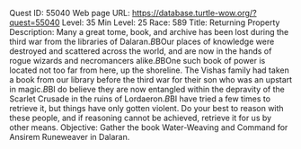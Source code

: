 Quest ID: 55040
Web page URL: https://database.turtle-wow.org/?quest=55040
Level: 35
Min Level: 25
Race: 589
Title: Returning Property
Description: Many a great tome, book, and archive has been lost during the third war from the libraries of Dalaran.$B$BOur places of knowledge were destroyed and scattered across the world, and are now in the hands of rogue wizards and necromancers alike.$B$BOne such book of power is located not too far from here, up the shoreline. The Vishas family had taken a book from our library before the third war for their son who was an upstart in magic.$B$BI do believe they are now entangled within the depravity of the Scarlet Crusade in the ruins of Lordaeron.$B$BI have tried a few times to retrieve it, but things have only gotten violent. Do your best to reason with these people, and if reasoning cannot be achieved, retrieve it for us by other means.
Objective: Gather the book Water-Weaving and Command for Ansirem Runeweaver in Dalaran.
